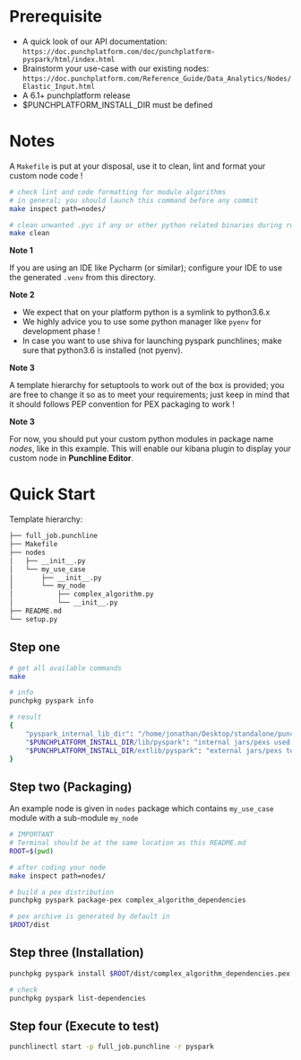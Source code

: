 # Prerequisite

-   A quick look of our API documentation: `https://doc.punchplatform.com/doc/punchplatform-pyspark/html/index.html`
-   Brainstorm your use-case with our existing nodes: `https://doc.punchplatform.com/Reference_Guide/Data_Analytics/Nodes/Elastic_Input.html`
-   A 6.1+ punchplatform release
-   $PUNCHPLATFORM_INSTALL_DIR must be defined

# Notes

A `Makefile` is put at your disposal, use it to clean, lint and format your custom node code !

```sh
# check lint and code formatting for module algorithms
# in general; you should launch this command before any commit
make inspect path=nodes/

# clean unwanted .pyc if any or other python related binaries during runtime execution
make clean
```

**Note 1**

If you are using an IDE like Pycharm (or similar); configure your IDE to use the generated `.venv` from this directory.

**Note 2**

- We expect that on your platform python is a symlink to python3.6.x
- We highly advice you to use some python manager like `pyenv` for development phase !
- In case you want to use shiva for launching pyspark punchlines; make sure that python3.6 is installed (not pyenv).

**Note 3**

A template hierarchy for setuptools to work out of the box is provided; you are free to change it so as to meet your requirements; just keep in mind that it should follows PEP convention for PEX packaging to work !

**Note 3**

For now, you should put your custom python modules in package name *nodes*, like in this example.
This will enable our kibana plugin to display your custom node in **Punchline Editor**.

# Quick Start

Template hierarchy:

```sh
├── full_job.punchline
├── Makefile
├── nodes
│   ├── __init__.py
│   └── my_use_case
│       ├── __init__.py
│       └── my_node
│           ├── complex_algorithm.py
│           └── __init__.py
├── README.md
└── setup.py
```

## Step one

```sh
# get all available commands
make

# info
punchpkg pyspark info

# result
{
    "pyspark_internal_lib_dir": "/home/jonathan/Desktop/standalone/punch-standalone-6.1.0-SNAPSHOT-linux/external/punch-binaries-6.1.0-SNAPSHOT/lib/pyspark",
    "$PUNCHPLATFORM_INSTALL_DIR/lib/pyspark": "internal jars/pexs used by pyspark module",
    "$PUNCHPLATFORM_INSTALL_DIR/extlib/pyspark": "external jars/pexs to be added to punchline runtime as dependencies"
}
```

## Step two (Packaging)

An example node is given in `nodes` package which contains `my_use_case` module with a sub-module `my_node`

```sh
# IMPORTANT
# Terminal should be at the same location as this README.md
ROOT=$(pwd)

# after coding your node
make inspect path=nodes/

# build a pex distribution
punchpkg pyspark package-pex complex_algorithm_dependencies

# pex archive is generated by default in
$ROOT/dist
```

## Step three (Installation)

```sh
punchpkg pyspark install $ROOT/dist/complex_algorithm_dependencies.pex

# check
punchpkg pyspark list-dependencies
```

## Step four (Execute to test)

```sh
punchlinectl start -p full_job.punchline -r pyspark
```
